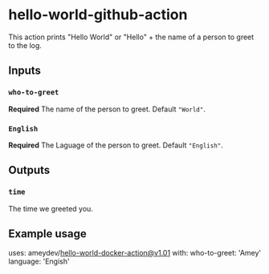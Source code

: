 # hello-world-github-action
This action prints "Hello World" or "Hello" + the name of a person to greet to the log.

## Inputs

### `who-to-greet`

**Required** The name of the person to greet. Default `"World"`.

### `English`

**Required** The Laguage of the person to greet. Default `"English"`.

## Outputs

### `time`

The time we greeted you.

## Example usage

uses: ameydev/hello-world-docker-action@v1.01
with:
  who-to-greet: 'Amey'
  language: 'Engish'
